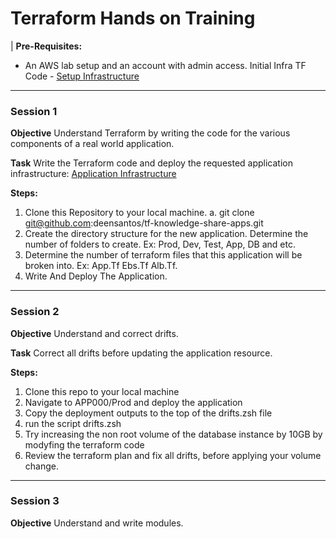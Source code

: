 # Terraform Hands on Training

| **Pre-Requisites:** 
- An AWS lab setup and an account with admin access. Initial Infra TF Code - [Setup Infrastructure ](https://github.com/deensantos/tf-knowledge-share-infra)

------------


### Session 1

**Objective**
Understand Terraform by writing the code for the various components of a real world application.

**Task**
Write the Terraform code and deploy the requested application infrastructure: [Application Infrastructure](https://docs.google.com/spreadsheets/d/1O0_jQfhlU4Ks4g2BzlTGUVUbD1a-67N4sqPr39nnt-Y/edit?usp=sharing "Application") 

**Steps:**

1. Clone this Repository to your local machine. 
    a. git clone git@github.com:deensantos/tf-knowledge-share-apps.git
2. Create the directory structure for the new application. Determine the number of folders to create. Ex: Prod, Dev, Test, App, DB and etc.
3. Determine the number of terraform files that this application will be broken into. Ex: App.Tf Ebs.Tf Alb.Tf.
4. Write And Deploy The Application.

------------


### Session 2

**Objective**
Understand and correct drifts.

**Task**
Correct all drifts before updating the application resource.

**Steps:**

1. Clone this repo to your local machine
2. Navigate to APP000/Prod and deploy the application
3. Copy the deployment outputs to the top of the drifts.zsh file
4. run the script drifts.zsh
5. Try increasing the non root volume of the database instance by 10GB by modyfing the terraform code
6. Review the terraform plan and fix all drifts, before applying your volume change.

------------


### Session 3

**Objective**
Understand and write modules.
